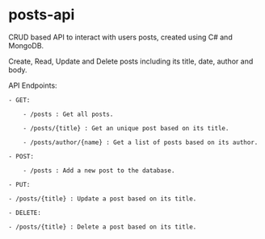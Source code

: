 # posts-api

CRUD based API to interact with users posts, created using C# and MongoDB.

Create, Read, Update and Delete posts including its title, date, author and body.

API Endpoints:

	- GET:
	
		- /posts : Get all posts.
	
		- /posts/{title} : Get an unique post based on its title.
		
		- /posts/author/{name} : Get a list of posts based on its author.
		
	- POST:
	
		- /posts : Add a new post to the database.
		
	- PUT:
	
	- /posts/{title} : Update a post based on its title.
	
	- DELETE:
	
	- /posts/{title} : Delete a post based on its title.